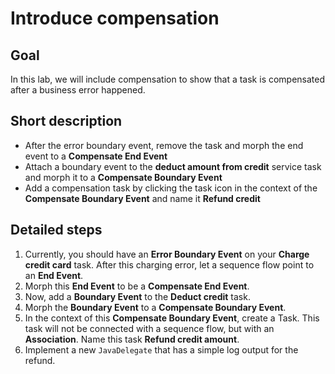 # Introduce compensation

## Goal

In this lab, we will include compensation to show that a task is compensated after a business error happened.

## Short description

* After the error boundary event, remove the task and morph the end event to a **Compensate End Event**
* Attach a boundary event to the **deduct amount from credit** service task and morph it to a **Compensate Boundary Event**
* Add a compensation task by clicking the task icon in the context of the **Compensate Boundary Event** and name it **Refund credit**

## Detailed steps

1. Currently, you should have an **Error Boundary Event** on your **Charge credit card** task. After this charging error, let a sequence flow point to an **End Event**.
2. Morph this **End Event** to be a **Compensate End Event**.
3. Now, add a **Boundary Event** to the **Deduct credit** task.
4. Morph the **Boundary Event** to a **Compensate Boundary Event**.
5. In the context of this **Compensate Boundary Event**, create a Task. This task will not be connected with a sequence flow, but with an **Association**. Name this task **Refund credit amount**.
6. Implement a new `JavaDelegate` that has a simple log output for the refund.